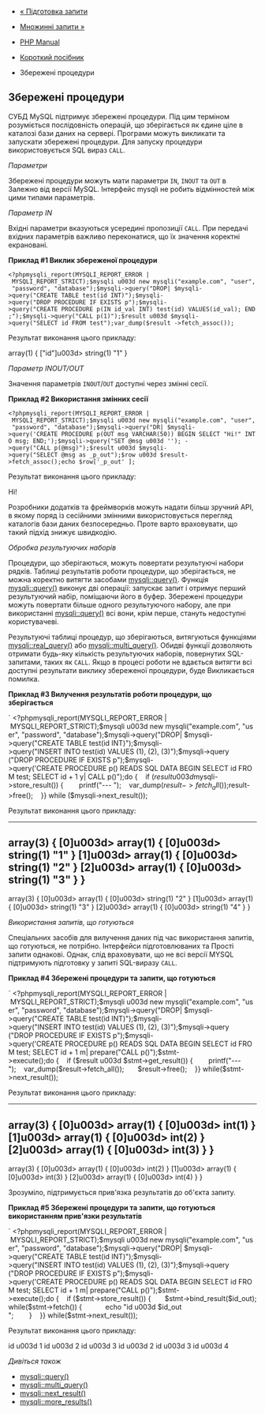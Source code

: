 - [« Підготовка
запити](mysqli.quickstart.prepared-statements.md)
- [Множинні запити »](mysqli.quickstart.multiple-statement.md)

- [PHP Manual](index.md)
- [Короткий посібник](mysqli.quickstart.md)
- Збережені процедури

## Збережені процедури

СУБД MySQL підтримує збережені процедури. Під цим терміном розуміється
послідовність операцій, що зберігається як єдине ціле в каталозі бази
даних на сервері. Програми можуть викликати та запускати збережені
процедури. Для запуску процедури використовується SQL вираз
`CALL`.

*Параметри*

Збережені процедури можуть мати параметри `IN`, `INOUT` та `OUT` в
Залежно від версії MySQL. Інтерфейс mysqli не робить відмінностей між
цими типами параметрів.

*Параметр IN*

Вхідні параметри вказуються усередині пропозиції `CALL`. При передачі
вхідних параметрів важливо переконатися, що їх значення коректні
екрановані.

**Приклад #1 Виклик збереженої процедури**

` <?phpmysqli_report(MYSQLI_REPORT_ERROR | MYSQLI_REPORT_STRICT);$mysqli u003d new mysqli("example.com", "user", "password", "database");$mysqli->query("DROP| $mysqli->query("CREATE TABLE test(id INT)");$mysqli->query("DROP PROCEDURE IF EXISTS p");$mysqli->query("CREATE PROCEDURE p(IN id_val INT) test(id) VALUES(id_val); END;");$mysqli->query("CALL p(1)");$result u003d $mysqli->query("SELECT id FROM test");var_dump($result ->fetch_assoc()); `

Результат виконання цього прикладу:

array(1) {
["id"]u003d>
string(1) "1"
}

*Параметр INOUT/OUT*

Значення параметрів `INOUT`/`OUT` доступні через змінні сесії.

**Приклад #2 Використання змінних сесії**

` <?phpmysqli_report(MYSQLI_REPORT_ERROR | MYSQLI_REPORT_STRICT);$mysqli u003d new mysqli("example.com", "user", "password", "database");$mysqli->query("DR| $mysqli->query('CREATE PROCEDURE p(OUT msg VARCHAR(50)) BEGIN SELECT "Hi!" INTO msg; END;');$mysqli->query("SET @msg u003d ''); ->query("CALL p(@msg)");$result u003d $mysqli->query("SELECT @msg as _p_out");$row u003d $result->fetch_assoc();echo $row['_p_out' ]; `

Результат виконання цього прикладу:

Hi!

Розробники додатків та фреймворків можуть надати більш зручний
API, в якому поряд із сесійними змінними використовується перегляд
каталогів бази даних безпосередньо. Проте варто враховувати, що такий
підхід знижує швидкодію.

*Обробка результуючих наборів*

Процедури, що зберігаються, можуть повертати результуючі набори рядків. Таблиці
результатів роботи процедури, що зберігається, не можна коректно витягти
засобами [mysqli::query()](mysqli.query.md). Функція
[mysqli::query()](mysqli.query.md) виконує дві операції: запускає
запит і отримує перший результуючий набір, поміщаючи його в буфер.
Збережені процедури можуть повертати більше одного результуючого набору,
але при використанні [mysqli::query()](mysqli.query.md) всі вони, крім
перше, стануть недоступні користувачеві.

Результуючі таблиці процедур, що зберігаються, витягуються функціями
[mysqli::real_query()](mysqli.real-query.md) або
[mysqli::multi_query()](mysqli.multi-query.md). Обидві функції дозволяють
отримати будь-яку кількість результуючих наборів, повернутих
SQL-запитами, таких як `CALL`. Якщо в процесі роботи не вдається
витягти всі доступні результати виклику збереженої процедури, буде
Викликається помилка.

**Приклад #3 Вилучення результатів роботи процедури, що зберігається**

` <?phpmysqli_report(MYSQLI_REPORT_ERROR | MYSQLI_REPORT_STRICT);$mysqli u003d new mysqli("example.com", "user", "password", "database");$mysqli->query("DROP| $mysqli->query("CREATE TABLE test(id INT)");$mysqli->query("INSERT INTO test(id) VALUES (1), (2), (3)");$mysqli->query ("DROP PROCEDURE IF EXISTS p");$mysqli->query('CREATE PROCEDURE p() READS SQL DATA BEGIN SELECT id FROM test; SELECT id + 1 y| CALL p()");do {    if ($result u003d $mysqli->store_result()) {        printf("---
");    var_dump($result->fetch_all());       $result->free();    }} while ($mysqli->next_result());

Результат виконання цього прикладу:

---
array(3) {
[0]u003d>
array(1) {
[0]u003d>
string(1) "1"
}
[1]u003d>
array(1) {
[0]u003d>
string(1) "2"
}
[2]u003d>
array(1) {
[0]u003d>
string(1) "3"
}
}
---
array(3) {
[0]u003d>
array(1) {
[0]u003d>
string(1) "2"
}
[1]u003d>
array(1) {
[0]u003d>
string(1) "3"
}
[2]u003d>
array(1) {
[0]u003d>
string(1) "4"
}
}

*Використання запитів, що готуються*

Спеціальних засобів для вилучення даних під час використання
запитів, що готуються, не потрібно. Інтерфейси підготовлюваних та
Прості запити однакові. Однак, слід враховувати, що не всі версії
MYSQL підтримують підготовку у запиті SQL-виразу `CALL`.

**Приклад #4 Збережені процедури та запити, що готуються**

` <?phpmysqli_report(MYSQLI_REPORT_ERROR | MYSQLI_REPORT_STRICT);$mysqli u003d new mysqli("example.com", "user", "password", "database");$mysqli->query("DROP| $mysqli->query("CREATE TABLE test(id INT)");$mysqli->query("INSERT INTO test(id) VALUES (1), (2), (3)");$mysqli->query ("DROP PROCEDURE IF EXISTS p");$mysqli->query('CREATE PROCEDURE p() READS SQL DATA BEGIN SELECT id FROM test; SELECT id + 1 m| prepare("CALL p()");$stmt->execute();do {    if ($result u003d $stmt->get_result()) {        printf("---
");    var_dump($result->fetch_all());       $result->free();    }} while($stmt->next_result());

Результат виконання цього прикладу:

---
array(3) {
[0]u003d>
array(1) {
[0]u003d>
int(1)
}
[1]u003d>
array(1) {
[0]u003d>
int(2)
}
[2]u003d>
array(1) {
[0]u003d>
int(3)
}
}
---
array(3) {
[0]u003d>
array(1) {
[0]u003d>
int(2)
}
[1]u003d>
array(1) {
[0]u003d>
int(3)
}
[2]u003d>
array(1) {
[0]u003d>
int(4)
}
}

Зрозуміло, підтримується прив'язка результатів до об'єкта запиту.

**Приклад #5 Збережені процедури та запити, що готуються
використанням прив'язки результатів**

` <?phpmysqli_report(MYSQLI_REPORT_ERROR | MYSQLI_REPORT_STRICT);$mysqli u003d new mysqli("example.com", "user", "password", "database");$mysqli->query("DROP| $mysqli->query("CREATE TABLE test(id INT)");$mysqli->query("INSERT INTO test(id) VALUES (1), (2), (3)");$mysqli->query ("DROP PROCEDURE IF EXISTS p");$mysqli->query('CREATE PROCEDURE p() READS SQL DATA BEGIN SELECT id FROM test; SELECT id + 1 m| prepare("CALL p()");$stmt->execute();do {    if ($stmt->store_result()) {       $stmt->bind_result($id_out); while($stmt->fetch()) {            echo "id u003d $id_out
";        }    }} while($stmt->next_result());

Результат виконання цього прикладу:

id u003d 1
id u003d 2
id u003d 3
id u003d 2
id u003d 3
id u003d 4

*Дивіться також*

- [mysqli::query()](mysqli.query.md)
- [mysqli::multi_query()](mysqli.multi-query.md)
- [mysqli::next_result()](mysqli.next-result.md)
- [mysqli::more_results()](mysqli.more-results.md)
